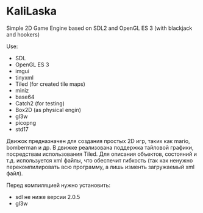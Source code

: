 # KaliLaska

Simple 2D Game Engine based on SDL2 and OpenGL ES 3 (with blackjack and hookers)

Use:
  - SDL
  - OpenGL ES 3
  - imgui
  - tinyxml
  - Tiled (for created tile maps)
  - miniz
  - base64
  - Catch2 (for testing)
  - Box2D (as physical engin)
  - gl3w
  - picopng
  - std17

Движок предназначен для создания простых 2D игр, таких как mario, bomberman и
др. В движке реализована поддержка тайловой графики, посредствам использования 
Tiled. Для описания объектов, состояний и т.д. используется xml файлы, что
обеспечит гибкость (так как ненужно перекомпилировать всю программу, а лишь
изменть загружаемый xml файл).

Перед компиляцией нужно установить:
  - sdl не ниже версии 2.0.5
  - gl3w
